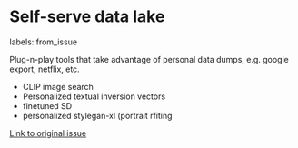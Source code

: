 # Self-serve data lake

labels: from_issue

Plug-n-play tools that take advantage of personal data dumps, e.g. google export, netflix, etc. 

- CLIP image search
- Personalized textual inversion vectors
- finetuned SD
- personalized stylegan-xl (portrait rfiting

[Link to original issue](https://github.com/dmarx/bench-warmers/issues/17)